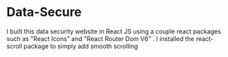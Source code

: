 # Data-Secure
I built this data security website in React JS using a couple react packages such as "React Icons" and "React Router Dom V6" . l installed the react-scroll package to simply add smooth scrolling
